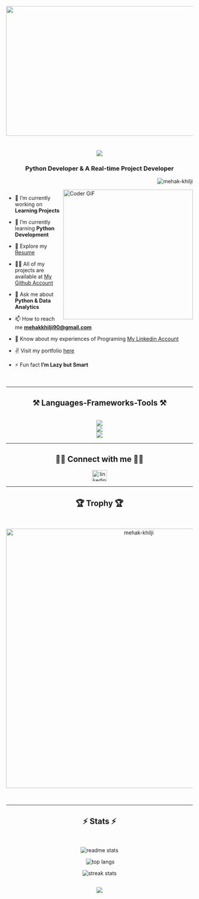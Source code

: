 <img src="https://i.pinimg.com/originals/b2/83/11/b2831136a1912c98b1cad1b4eb9ab112.gif" height="350" width="1080" frameborder="0" scrolling="no" >
  
<h1 align="center">       
    <img src="https://readme-typing-svg.herokuapp.com/?font=Righteous&size=35&center=true&vCenter=true&width=500&height=70&duration=4000&lines=Hi+There!+👋;+I'm+Mehak+Khilji!;" />
</h1>                                    
<h3 align="center">Python Developer & A Real-time Project Developer</h3>            
<p align="right"> <img src="https://komarev.com/ghpvc/?username=mehak-khilji&label=Profile%20views&color=0e75b6&style=flat" alt="mehak-khilji" /> </p>

    
<img align="right" margin-top="5px" alt="Coder GIF" width=350 src="https://miro.medium.com/max/1360/0*7Q3yvSIv_t0ioJ-Z.gif" />
          
<p align="left"> <a href="https://twitter.com/" target="blank"><img src="https://img.shields.io/twitter/follow/?logo=twitter&style=for-the-badge" alt="" /></a> </p>


  
- 🔭 I’m currently working on **Learning Projects**        
  
- 🌱 I’m currently learning **Python Development**
  
- 👯 Explore my [Resume]()

- 👨‍💻 All of my projects are available at [My Github Account](github.com/mehak-khilji)

- 💬 Ask me about **Python & Data Analytics**

- 📫 How to reach me **mehakkhilji90@gmail.com**

- 📄 Know about my experiences of Programing [My Linkedin Account](https://www.linkedin.com/in/mehak-khilji)

- ✌️ Visit my portfolio [here]()

- ⚡ Fun fact **I’m Lazy but Smart**

<br />

<hr />

<h2 align="center" >⚒️ Languages-Frameworks-Tools ⚒️</h2>
<br /> 
<div  align="center" >
    <img src="https://skillicons.dev/icons?i=html,css,bootstrap,tailwind," /> </br>
    <img src="https://skillicons.dev/icons?i=github,figma,git,python," /> </br>
    <img src="https://skillicons.dev/icons?i=cpp,photoshop,illustrator,vscode," />
</div>
 
<hr/>

<h2 align="center">🤝🏻 Connect with me 🤝🏻</h2>
<p align="center">
<a href="https://linkedin.com/in/mehak-khilji/" target="blank"><img align="center" src="https://raw.githubusercontent.com/rahuldkjain/github-profile-readme-generator/master/src/images/icons/Social/linked-in-alt.svg" alt="linkedin.com/in/mehak-khilji/" height="30" width="40" /></a>
<br />
<hr />

<h2 align="center">🏆 Trophy 🏆</h2>
<br />
<p align="center"><a href="https://github.com/ryo-ma/github-profile-trophy"><img src="https://github-profile-trophy.vercel.app/?username=mehak-khilji&theme=dracula" width="700" alt="mehak-khilji" /></a></p>

<br />
<hr />

<h2 align="center">⚡ Stats ⚡</h2>
<br />
<p align="center"><img src="https://github-readme-stats-salesp07.vercel.app/api?username=mehak-khilji&count_private=true&show_icons=true&theme=react&rank_icon=github&border_radius=10" alt="readme stats" /></p> 

<p align="center">&nbsp;<img src="https://github-readme-stats-salesp07.vercel.app/api/top-langs/?username=mehak-khilji&hide=HTML&langs_count=10&layout=compact&theme=react&border_radius=10&size_weight=0.5&count_weight=0.5&exclude_repo=github-readme-stats" alt="top langs" /></p>
<p align="center"><img src="https://github-readme-streak-stats-salesp07.vercel.app/?user=mehak-khilji&count_private=true&theme=react&border_radius=10" alt="streak stats" /></p>


<h2 align="center">
  <img src="https://readme-typing-svg.herokuapp.com/?font=Righteous&size=25&center=true&vCenter=true&width=500&height=70&duration=4000&lines=Thanks+for+visiting!;Shoot+me+a+message+on+LinkedIn!;I'm+always+down+to+collab+:)" />
</h2>
